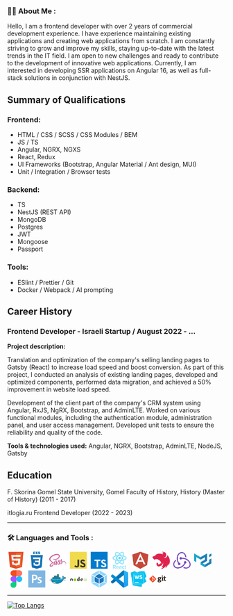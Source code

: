### :man_technologist: About Me :

Hello, I am a frontend developer with over 2 years of commercial development experience. I have experience maintaining existing applications and creating web applications from scratch. I am constantly striving to grow and improve my skills, staying up-to-date with the latest trends in the IT field. I am open to new challenges and ready to contribute to the development of innovative web applications. Currently, I am interested in developing SSR applications on Angular 16, as well as full-stack solutions in conjunction with NestJS.

## Summary of Qualifications

### Frontend:
- HTML / CSS / SCSS / CSS Modules / BEM
- JS / TS
- Angular, NGRX, NGXS
- React, Redux
- UI Frameworks (Bootstrap, Angular Material / Ant design, MUI)
- Unit / Integration / Browser tests

### Backend:
- TS
- NestJS (REST API)
- MongoDB
- Postgres
- JWT
- Mongoose
- Passport

### Tools:
- ESlint / Prettier / Git
- Docker / Webpack / AI prompting

## Career History

### Frontend Developer - Israeli Startup / August 2022 - ...

**Project description:**

Translation and optimization of the company's selling landing pages to Gatsby (React) to increase load speed and boost conversion. As part of this project, I conducted an analysis of existing landing pages, developed and optimized components, performed data migration, and achieved a 50% improvement in website load speed.

Development of the client part of the company's CRM system using Angular, RxJS, NgRX, Bootstrap, and AdminLTE. Worked on various functional modules, including the authentication module, administration panel, and user access management. Developed unit tests to ensure the reliability and quality of the code.

**Tools & technologies used:** Angular, NGRX, Bootstrap, AdminLTE, NodeJS, Gatsby

## Education

F. Skorina Gomel State University, Gomel
Faculty of History, History (Master of History) (2011 - 2017)

itlogia.ru
Frontend Developer (2022 - 2023)

---
### :hammer_and_wrench: Languages and Tools :

<div>
  <img src="https://github.com/devicons/devicon/blob/master/icons/html5/html5-original.svg" title="HTML5" alt="HTML" width="40" height="40"/>&nbsp;
  <img src="https://github.com/devicons/devicon/blob/master/icons/css3/css3-plain-wordmark.svg"  title="CSS3" alt="CSS" width="40" height="40"/>&nbsp;
  <img src="https://github.com/devicons/devicon/blob/master/icons/sass/sass-original.svg"  title="SASS" alt="SASS" width="40" height="40"/>&nbsp;
  <img src="https://github.com/devicons/devicon/blob/master/icons/javascript/javascript-original.svg" title="JavaScript" alt="JavaScript" width="40" height="40"/>&nbsp;
  <img src="https://github.com/devicons/devicon/blob/master/icons/typescript/typescript-original.svg" title="TypeScript" alt="TypeScript" width="40" height="40"/>&nbsp;
  <img src="https://github.com/devicons/devicon/blob/master/icons/react/react-original-wordmark.svg" title="React" alt="React" width="40" height="40"/>&nbsp;
  <img src="https://github.com/devicons/devicon/blob/master/icons/angularjs/angularjs-plain.svg" title="Angular" alt="Angular" width="40" height="40"/>&nbsp;
  <img src="https://github.com/devicons/devicon/blob/master/icons/nestjs/nestjs-plain.svg" title="Nest" alt="Nest" width="40" height="40"/>&nbsp;
  <img src="https://github.com/devicons/devicon/blob/master/icons/redux/redux-original.svg" title="Redux" alt="Redux " width="40" height="40"/>&nbsp;
  <img src="https://github.com/devicons/devicon/blob/master/icons/materialui/materialui-original.svg" title="Material UI" alt="Material UI" width="40" height="40"/>&nbsp;
  <img src="https://github.com/devicons/devicon/blob/master/icons/figma/figma-original.svg" title="Figma" alt="Figma" width="40" height="40"/>&nbsp;
  <img src="https://github.com/devicons/devicon/blob/master/icons/photoshop/photoshop-plain.svg" title="Photoshop" alt="Photoshop" width="40" height="40"/>&nbsp;
  <img src="https://github.com/devicons/devicon/blob/master/icons/docker/docker-original.svg" title="Docker" alt="Docker" width="40" height="40"/>&nbsp;
  <img src="https://github.com/devicons/devicon/blob/master/icons/nodejs/nodejs-original-wordmark.svg" title="NodeJS" alt="NodeJS" width="40" height="40"/>&nbsp;
  <img src="https://github.com/devicons/devicon/blob/master/icons/webpack/webpack-original.svg" title="Webpack" alt="Webpack" width="40" height="40"/>&nbsp;
  <img src="https://github.com/devicons/devicon/blob/master/icons/vscode/vscode-original.svg" title="VScode" alt="VScode" width="40" height="40"/>
  <img src="https://github.com/devicons/devicon/blob/master/icons/webstorm/webstorm-plain.svg" title="Webstorm" alt="Webstorm" width="40" height="40"/>
  <img src="https://github.com/devicons/devicon/blob/master/icons/git/git-original-wordmark.svg" title="Git" alt="Git" width="40" height="40"/>
</div>

---

[![Top Langs](https://github-readme-stats.vercel.app/api/top-langs/?username=IvanKirik&layout=compact&theme=vision-friendly-dark)](https://github.com/anuraghazra/github-readme-stats)
